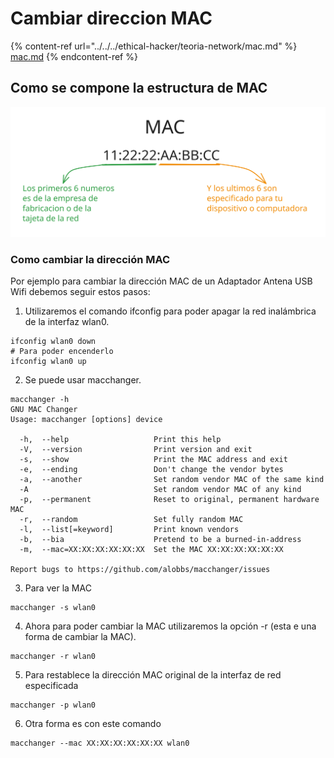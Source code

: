 # Cambiar direccion MAC

{% content-ref url="../../../ethical-hacker/teoria-network/mac.md" %}
[mac.md](../../../ethical-hacker/teoria-network/mac.md)
{% endcontent-ref %}

## Como se compone  la estructura de MAC

<img src="../../../.gitbook/assets/file.excalidraw (1).svg" alt="" class="gitbook-drawing">

### Como cambiar la dirección MAC

Por ejemplo para cambiar la dirección MAC de un Adaptador Antena USB Wifi debemos seguir estos pasos:

1. Utilizaremos el comando ifconfig para poder apagar la red inalámbrica de la interfaz wlan0.

```
ifconfig wlan0 down
# Para poder encenderlo
ifconfig wlan0 up
```

2. Se puede usar macchanger.

```
macchanger -h
GNU MAC Changer
Usage: macchanger [options] device

  -h,  --help                   Print this help
  -V,  --version                Print version and exit
  -s,  --show                   Print the MAC address and exit
  -e,  --ending                 Don't change the vendor bytes
  -a,  --another                Set random vendor MAC of the same kind
  -A                            Set random vendor MAC of any kind
  -p,  --permanent              Reset to original, permanent hardware MAC
  -r,  --random                 Set fully random MAC
  -l,  --list[=keyword]         Print known vendors
  -b,  --bia                    Pretend to be a burned-in-address
  -m,  --mac=XX:XX:XX:XX:XX:XX  Set the MAC XX:XX:XX:XX:XX:XX

Report bugs to https://github.com/alobbs/macchanger/issues
```

3. Para ver la MAC

```
macchanger -s wlan0
```

4. Ahora para poder cambiar la MAC utilizaremos la opción -r (esta e una forma de cambiar la MAC).

```
macchanger -r wlan0
```

5. Para restablece la dirección MAC original de la interfaz de red especificada

```
macchanger -p wlan0 
```

6. Otra forma es con este comando&#x20;

```
macchanger --mac XX:XX:XX:XX:XX:XX wlan0
```
